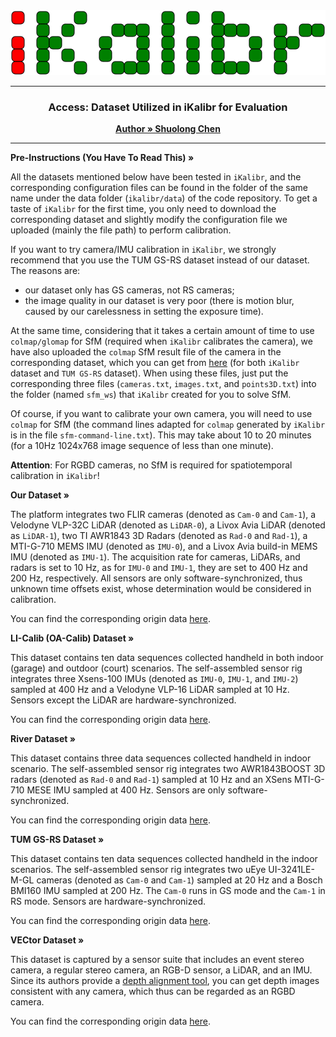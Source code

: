 <div style="text-align: center;">
    <img src="../img/logo.svg" style="width: 100vw; height: auto;">
</div>

---

<h3 align="center">Access: Dataset Utilized in iKalibr for Evaluation</h3>
<p align="center">
    <a href="https://github.com/Unsigned-Long"><strong>Author » Shuolong Chen</strong></a>
</p>


---

<p align="left">
    <a><strong>Pre-Instructions (You Have To Read This) »</strong></a>
</p> 




All the datasets mentioned below have been tested in `iKalibr`, and the corresponding configuration files can be found in the folder of the same name under the data folder (`ikalibr/data`) of the code repository. To get a taste of `iKalibr` for the first time, you only need to download the corresponding dataset and slightly modify the configuration file we uploaded (mainly the file path) to perform calibration.

If you want to try camera/IMU calibration in `iKalibr`, we strongly recommend that you use the TUM GS-RS dataset instead of our dataset. The reasons are:

+ our dataset only has GS cameras, not RS cameras;
+ the image quality in our dataset is very poor (there is motion blur, caused by our carelessness in setting the exposure time).

At the same time, considering that it takes a certain amount of time to use `colmap/glomap` for SfM (required when `iKalibr` calibrates the camera), we have also uploaded the `colmap` SfM result file of the camera in the corresponding dataset, which you can get from [here](https://1drv.ms/f/c/9a25f256101134a4/EoAnE8FD9vFDqgQkSGffl8gBJIEBHDxASc_PsKhDOilVsw?e=Quxjf7) (for both `iKalibr` dataset and `TUM GS-RS` dataset). When using these files, just put the corresponding three files (`cameras.txt`, `images.txt`, and `points3D.txt`) into the folder (named `sfm_ws`) that `iKalibr` created for you to solve SfM. 

Of course, if you want to calibrate your own camera, you will need to use `colmap` for SfM (the command lines adapted for `colmap` generated by `iKalibr` is in the file `sfm-command-line.txt`). This may take about 10 to 20 minutes (for a 10Hz 1024x768 image sequence of less than one minute).

**Attention**: For RGBD cameras, no SfM is required for spatiotemporal calibration in `iKalibr`!

<p align="left">
    <a><strong>Our Dataset »</strong></a>
</p> 



The platform integrates two FLIR cameras (denoted as `Cam-0` and `Cam-1`), a Velodyne VLP-32C LiDAR (denoted as `LiDAR-0`), a Livox Avia LiDAR (denoted as `LiDAR-1`), two TI AWR1843 3D Radars (denoted as `Rad-0` and `Rad-1`), a MTI-G-710 MEMS IMU (denoted as `IMU-0`), and a Livox Avia build-in MEMS IMU (denoted as `IMU-1`). The acquisition rate for cameras, LiDARs, and radars is set to 10 Hz, as for `IMU-0` and `IMU-1`, they are set to 400 Hz and 200 Hz, respectively. All sensors are only software-synchronized, thus unknown time offsets exist, whose determination would be considered in calibration. 

You can find the corresponding origin data [here](https://drive.google.com/drive/folders/1n0OhdbOgirg4Sw-p1YjS4bVPqje3UEnN?usp=sharing).

<p align="left">
    <a><strong>LI-Calib (OA-Calib) Dataset »</strong></a>
</p> 



This dataset contains ten data sequences collected handheld in both indoor (garage) and outdoor (court) scenarios.
The self-assembled sensor rig integrates three Xsens-100 IMUs (denoted as `IMU-0`, `IMU-1`, and `IMU-2`) sampled at
400 Hz and a Velodyne VLP-16 LiDAR sampled at 10 Hz. Sensors except the LiDAR are hardware-synchronized.

You can find the corresponding origin data [here](https://drive.google.com/drive/folders/1kYLVLMlwchBsjAoNqnrwq2N2Ow5na4VD?usp=sharing).

<p align="left">
    <a><strong>River Dataset »</strong></a>
</p> 



This dataset contains three data sequences collected handheld in indoor scenario. The self-assembled sensor rig integrates two AWR1843BOOST 3D radars (denoted as `Rad-0` and `Rad-1`) sampled at 10 Hz and an XSens MTI-G-710 MESE IMU sampled at 400 Hz. Sensors are only software-synchronized.

You can find the corresponding origin data [here](https://drive.google.com/drive/folders/1olNgh9i_lmJ96gZB6oxYUSqACBpOzY7u?usp=sharing).

<p align="left">
    <a><strong>TUM GS-RS Dataset »</strong></a>
</p> 




This dataset contains ten data sequences collected handheld in the indoor scenarios. The self-assembled sensor rig integrates two uEye UI-3241LE-M-GL cameras (denoted as `Cam-0` and `Cam-1`) sampled at 20 Hz and a Bosch BMI160 IMU sampled at 200 Hz. The `Cam-0` runs in GS mode and the `Cam-1` in RS mode. Sensors are hardware-synchronized.

You can find the corresponding origin data [here](https://cvg.cit.tum.de/data/datasets/rolling-shutter-dataset).



<p align="left">
    <a><strong>VECtor Dataset »</strong></a>
</p> 



This dataset is captured by a sensor suite that includes an event stereo camera, a regular stereo camera, an RGB-D sensor, a LiDAR, and an IMU. Since its authors provide a [depth alignment tool](https://github.com/greatoyster/k4a_projector.git), you can get depth images consistent with any camera, which thus can be regarded as an RGBD camera.

You can find the corresponding origin data [here](https://star-datasets.github.io/vector).
